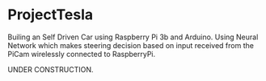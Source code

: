 # ProjectTesla
Builing an Self Driven Car using Raspberry Pi 3b and Arduino. Using Neural Network which makes steering decision based on input received from the PiCam wirelessly connected to RaspberryPi.


UNDER CONSTRUCTION.
